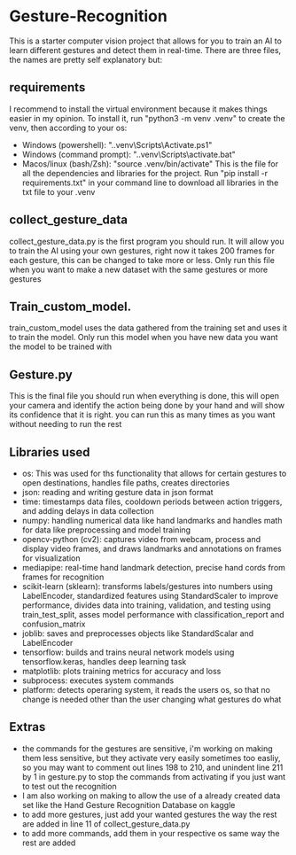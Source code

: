 # Gesture-Recognition
This is a starter computer vision project that allows for you to train an AI to learn different gestures and detect them in real-time.
There are three files, the names are pretty self explanatory but:
## requirements
I recommend to install the virtual environment because it makes things easier in my opinion. To install it, run "python3 -m venv .venv" to create the venv, then according to your os:
  - Windows (powershell): ".\.venv\Scripts\Activate.ps1"
  - Windows (command prompt): ".\.venv\Scripts\activate.bat"
  - Macos/linux (bash/Zsh): "source .venv/bin/activate"
This is the file for all the dependencies and libraries for the project. Run "pip install -r requirements.txt" in your command line to download all libraries in the txt file to your .venv
## collect_gesture_data
collect_gesture_data.py is the first program you should run. It will allow you to train the AI using your own gestures, right now it takes 200 frames for each gesture, this can be changed to take more or less. Only run this file when you want to make a new dataset with the same gestures or more gestures
## Train_custom_model.
train_custom_model uses the data gathered from the training set and uses it to train the model. Only run this model when you have new data you want the model to be trained with
## Gesture.py
This is the final file you should run when everything is done, this will open your camera and identify the action being done by your hand and will show its confidence that it is right. you can run this as many times as you want without needing to run the rest
## Libraries used
  - os: This was used for ths functionality that allows for certain gestures to open destinations, handles file paths, creates directories
  - json: reading and writing gesture data in json format
  - time: timestamps data files, cooldown periods between action triggers, and adding delays in data collection
  - numpy: handling numerical data like hand landmarks and handles math for data like preprocessing and model training
  - opencv-python (cv2): captures video from webcam, process and display video frames, and draws landmarks and annotations on frames for visualization
  - mediapipe: real-time hand landmark detection, precise hand cords from frames for recognition
  - scikit-learn (sklearn): transforms labels/gestures into numbers using LabelEncoder, standardized features using StandardScaler to improve performance, divides data into training, validation, and testing using train_test_split, asses model performance with classification_report and confusion_matrix
  - joblib: saves and preprocesses objects like StandardScalar and LabelEncoder
  - tensorflow: builds and trains neural network models using tensorflow.keras, handles deep learning task
  - matplotlib: plots training metrics for accuracy and loss
  - subprocess: executes system commands
  - platform: detects operaring system, it reads the users os, so that no change is needed other than the user changing what gestures do what

## Extras
  - the commands for the gestures are sensitive, i'm working on making them less sensitive, but they activate very easily sometimes too easliy, so you may want to comment out lines 198 to 210, and unindent line 211 by 1 in gesture.py to stop the commands from activating if you just want to test out the recognition
  - I am also working on making to allow the use of a already created data set like the Hand Gesture Recognition Database on kaggle
  - to add more gestures, just add your wanted gestures the way the rest are added in line 11 of collect_gesture_data.py
  - to add more commands, add them in your respective os same way the rest are added
